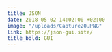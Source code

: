 ```yaml
---
title: JSON
date: 2018-05-02 14:02:00 +02:00
image: "/uploads/Capture20.PNG"
link: https://json-gui.site/
title_bold: GUI
---
```


